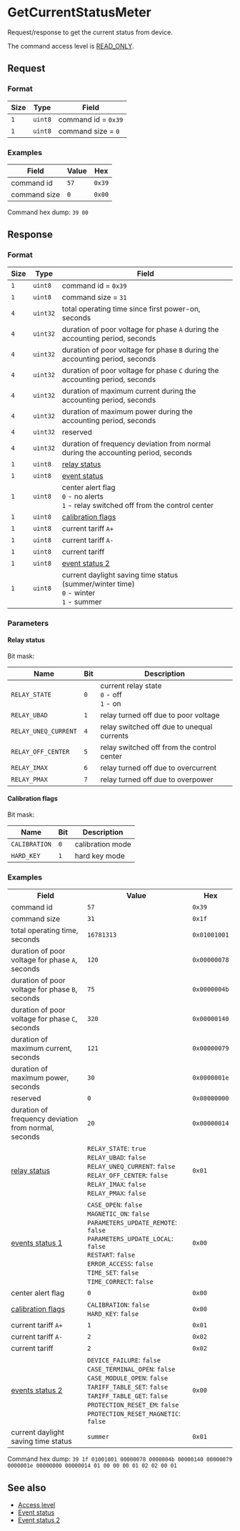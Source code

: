 # GetCurrentStatusMeter

Request/response to get the current status from device.

The command access level is [READ_ONLY](../basics.md#command-access-level).


## Request

### Format

| Size | Type    | Field               |
| ---- | ------- | ------------------- |
| `1`  | `uint8` | command id = `0x39` |
| `1`  | `uint8` | command size = `0`  |

### Examples

| Field        | Value | Hex    |
| ------------ | ----- | ------ |
| command id   | `57`  | `0x39` |
| command size | `0`   | `0x00` |

Command hex dump: `39 00`


## Response

### Format

| Size | Type     | Field                                                                                    |
| ---- | -------- | ---------------------------------------------------------------------------------------- |
| `1`  | `uint8`  | command id = `0x39`                                                                      |
| `1`  | `uint8`  | command size = `31`                                                                      |
| `4`  | `uint32` | total operating time since first power-on, seconds                                       |
| `4`  | `uint32` | duration of poor voltage for phase `A` during the accounting period, seconds             |
| `4`  | `uint32` | duration of poor voltage for phase `B` during the accounting period, seconds             |
| `4`  | `uint32` | duration of poor voltage for phase `C` during the accounting period, seconds             |
| `4`  | `uint32` | duration of maximum current during the accounting period, seconds                        |
| `4`  | `uint32` | duration of maximum power during the accounting period, seconds                          |
| `4`  | `uint32` | reserved                                                                                 |
| `4`  | `uint32` | duration of frequency deviation from normal during the accounting period, seconds        |
| `1`  | `uint8`  | [relay status](#relay-status)                                                            |
| `1`  | `uint8`  | [event status](../../mtx1/commands/GetEventStatus.md#status-event-set-1)                 |
| `1`  | `uint8`  | center alert flag<br>`0` - no alerts<br>`1` - relay switched off from the control center |
| `1`  | `uint8`  | [calibration flags](#calibration-flags)                                                  |
| `1`  | `uint8`  | current tariff `A+`                                                                      |
| `1`  | `uint8`  | current tariff `A-`                                                                      |
| `1`  | `uint8`  | current tariff                                                                           |
| `1`  | `uint8`  | [event status 2](../../mtx1/commands/GetEventStatus.md#status-event-set-2)               |
| `1`  | `uint8`  | current daylight saving time status (summer/winter time)<br>`0` - winter<br>`1` - summer |

### Parameters

#### Relay status

Bit mask:

| Name                 | Bit | Description                                  |
| -------------------- | --- | -------------------------------------------- |
| `RELAY_STATE`        | `0` | current relay state<br>`0` - off<br>`1` - on |
| `RELAY_UBAD`         | `1` | relay turned off due to poor voltage         |
| `RELAY_UNEQ_CURRENT` | `4` | relay switched off due to unequal currents   |
| `RELAY_OFF_CENTER`   | `5` | relay switched off from the control center   |
| `RELAY_IMAX`         | `6` | relay turned off due to overcurrent          |
| `RELAY_PMAX`         | `7` | relay turned off due to overpower            |

#### Calibration flags

Bit mask:

| Name          | Bit | Description      |
| ------------- | --- | ---------------- |
| `CALIBRATION` | `0` | calibration mode |
| `HARD_KEY`    | `1` | hard key mode    |

### Examples

<table>
    <tr>
        <th>Field</th>
        <th>Value</th>
        <th>Hex</th>
    </tr>
    <tr>
        <td>command id</td>
        <td><code>57</code></td>
        <td><code>0x39</code></td>
    </tr>
    <tr>
        <td>command size</td>
        <td><code>31</code></td>
        <td><code>0x1f</code></td>
    </tr>
    <tr>
        <td>total operating time, seconds</td>
        <td><code>16781313</code></td>
        <td><code>0x01001001</code></td>
    </tr>
    <tr>
        <td>duration of poor voltage for phase <code>A</code>, seconds</td>
        <td><code>120</code></td>
        <td><code>0x00000078</code></td>
    </tr>
    <tr>
        <td>duration of poor voltage for phase <code>B</code>, seconds</td>
        <td><code>75</code></td>
        <td><code>0x0000004b</code></td>
    </tr>
    <tr>
        <td>duration of poor voltage for phase <code>C</code>, seconds</td>
        <td><code>320</code></td>
        <td><code>0x00000140</code></td>
    </tr>
    <tr>
        <td>duration of maximum current, seconds</td>
        <td><code>121</code></td>
        <td><code>0x00000079</code></td>
    </tr>
    <tr>
        <td>duration of maximum power, seconds</td>
        <td><code>30</code></td>
        <td><code>0x0000001e</code></td>
    </tr>
    <tr>
        <td>reserved</td>
        <td><code>0</code></td>
        <td><code>0x00000000</code></td>
    </tr>
    <tr>
        <td>duration of frequency deviation from normal, seconds</td>
        <td><code>20</code></td>
        <td><code>0x00000014</code></td>
    </tr>
    <tr>
        <td>
            <a href="#relay-status">relay status</a>
        </td>
        <td>
            <code>RELAY_STATE</code>: <code>true</code><br>
            <code>RELAY_UBAD</code>: <code>false</code><br>
            <code>RELAY_UNEQ_CURRENT</code>: <code>false</code><br>
            <code>RELAY_OFF_CENTER</code>: <code>false</code><br>
            <code>RELAY_IMAX</code>: <code>false</code><br>
            <code>RELAY_PMAX</code>: <code>false</code><br>
        </td>
        <td><code>0x01</code></td>
    </tr>
    <tr>
        <td>
            <a href="./GetEventStatus.md#status-event-set-1">events status 1</a>
        </td>
        <td>
            <code>CASE_OPEN</code>: <code>false</code><br>
            <code>MAGNETIC_ON</code>: <code>false</code><br>
            <code>PARAMETERS_UPDATE_REMOTE</code>: <code>false</code><br>
            <code>PARAMETERS_UPDATE_LOCAL</code>: <code>false</code><br>
            <code>RESTART</code>: <code>false</code><br>
            <code>ERROR_ACCESS</code>: <code>false</code><br>
            <code>TIME_SET</code>: <code>false</code><br>
            <code>TIME_CORRECT</code>: <code>false</code><br>
        </td>
        <td><code>0x00</code></td>
    </tr>
    <tr>
        <td>center alert flag</td>
        <td><code>0</code></td>
        <td><code>0x00</code></td>
    </tr>
    <tr>
        <td>
            <a href="#calibration-flags">calibration flags</a>
        </td>
        <td>
            <code>CALIBRATION</code>: <code>false</code><br>
            <code>HARD_KEY</code>: <code>false</code><br>
        </td>
        <td><code>0x00</code></td>
    </tr>
    <tr>
        <td>current tariff <code>A+</code></td>
        <td><code>1</code></td>
        <td><code>0x01</code></td>
    </tr>
    <tr>
        <td>current tariff <code>A-</code></td>
        <td><code>2</code></td>
        <td><code>0x02</code></td>
    </tr>
    <tr>
        <td>current tariff</td>
        <td><code>2</code></td>
        <td><code>0x02</code></td>
    </tr>
    <tr>
        <td>
            <a href="./GetEventStatus.md#status-event-set-2">events status 2</a>
        </td>
        <td>
            <code>DEVICE_FAILURE</code>: <code>false</code><br>
            <code>CASE_TERMINAL_OPEN</code>: <code>false</code><br>
            <code>CASE_MODULE_OPEN</code>: <code>false</code><br>
            <code>TARIFF_TABLE_SET</code>: <code>false</code><br>
            <code>TARIFF_TABLE_GET</code>: <code>false</code><br>
            <code>PROTECTION_RESET_EM</code>: <code>false</code><br>
            <code>PROTECTION_RESET_MAGNETIC</code>: <code>false</code><br>
        </td>
        <td><code>0x00</code></td>
    </tr>
    <tr>
        <td>current daylight saving time status</td>
        <td><code>summer</code></td>
        <td><code>0x01</code></td>
    </tr>
</table>

Command hex dump: `39 1f 01001001 00000078 0000004b 00000140 00000079 0000001e 00000000 00000014 01 00 00 00 01 02 02 00 01`


## See also

* [Access level](../basics.md#command-access-level)
* [Event status](./GetEventStatus.md#status-event-set-1)
* [Event status 2](./GetEventStatus.md#status-event-set-2)
